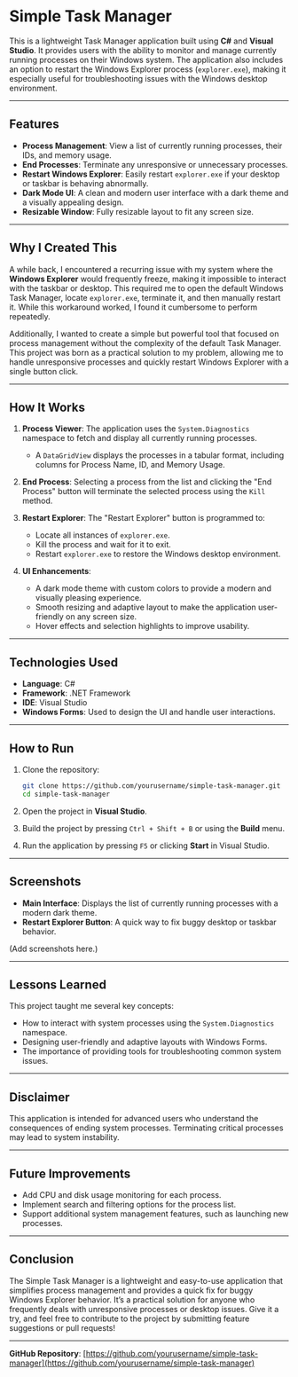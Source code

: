 # Simple Task Manager

This is a lightweight Task Manager application built using **C#** and **Visual Studio**. It provides users with the ability to monitor and manage currently running processes on their Windows system. The application also includes an option to restart the Windows Explorer process (`explorer.exe`), making it especially useful for troubleshooting issues with the Windows desktop environment.

---

## Features

- **Process Management**: View a list of currently running processes, their IDs, and memory usage.
- **End Processes**: Terminate any unresponsive or unnecessary processes.
- **Restart Windows Explorer**: Easily restart `explorer.exe` if your desktop or taskbar is behaving abnormally.
- **Dark Mode UI**: A clean and modern user interface with a dark theme and a visually appealing design.
- **Resizable Window**: Fully resizable layout to fit any screen size.

---

## Why I Created This

A while back, I encountered a recurring issue with my system where the **Windows Explorer** would frequently freeze, making it impossible to interact with the taskbar or desktop. This required me to open the default Windows Task Manager, locate `explorer.exe`, terminate it, and then manually restart it. While this workaround worked, I found it cumbersome to perform repeatedly.

Additionally, I wanted to create a simple but powerful tool that focused on process management without the complexity of the default Task Manager. This project was born as a practical solution to my problem, allowing me to handle unresponsive processes and quickly restart Windows Explorer with a single button click.

---

## How It Works

1. **Process Viewer**: The application uses the `System.Diagnostics` namespace to fetch and display all currently running processes.
   - A `DataGridView` displays the processes in a tabular format, including columns for Process Name, ID, and Memory Usage.

2. **End Process**: Selecting a process from the list and clicking the "End Process" button will terminate the selected process using the `Kill` method.

3. **Restart Explorer**: The "Restart Explorer" button is programmed to:
   - Locate all instances of `explorer.exe`.
   - Kill the process and wait for it to exit.
   - Restart `explorer.exe` to restore the Windows desktop environment.

4. **UI Enhancements**:
   - A dark mode theme with custom colors to provide a modern and visually pleasing experience.
   - Smooth resizing and adaptive layout to make the application user-friendly on any screen size.
   - Hover effects and selection highlights to improve usability.

---

## Technologies Used

- **Language**: C#
- **Framework**: .NET Framework
- **IDE**: Visual Studio
- **Windows Forms**: Used to design the UI and handle user interactions.

---

## How to Run

1. Clone the repository:
   ```bash
   git clone https://github.com/yourusername/simple-task-manager.git
   cd simple-task-manager
   ```

2. Open the project in **Visual Studio**.

3. Build the project by pressing `Ctrl + Shift + B` or using the **Build** menu.

4. Run the application by pressing `F5` or clicking **Start** in Visual Studio.

---

## Screenshots

- **Main Interface**: Displays the list of currently running processes with a modern dark theme.
- **Restart Explorer Button**: A quick way to fix buggy desktop or taskbar behavior.

(Add screenshots here.)

---

## Lessons Learned

This project taught me several key concepts:

- How to interact with system processes using the `System.Diagnostics` namespace.
- Designing user-friendly and adaptive layouts with Windows Forms.
- The importance of providing tools for troubleshooting common system issues.

---

## Disclaimer

This application is intended for advanced users who understand the consequences of ending system processes. Terminating critical processes may lead to system instability.

---

## Future Improvements

- Add CPU and disk usage monitoring for each process.
- Implement search and filtering options for the process list.
- Support additional system management features, such as launching new processes.

---

## Conclusion

The Simple Task Manager is a lightweight and easy-to-use application that simplifies process management and provides a quick fix for buggy Windows Explorer behavior. It’s a practical solution for anyone who frequently deals with unresponsive processes or desktop issues. Give it a try, and feel free to contribute to the project by submitting feature suggestions or pull requests!

---

**GitHub Repository**: [https://github.com/yourusername/simple-task-manager](https://github.com/yourusername/simple-task-manager)

